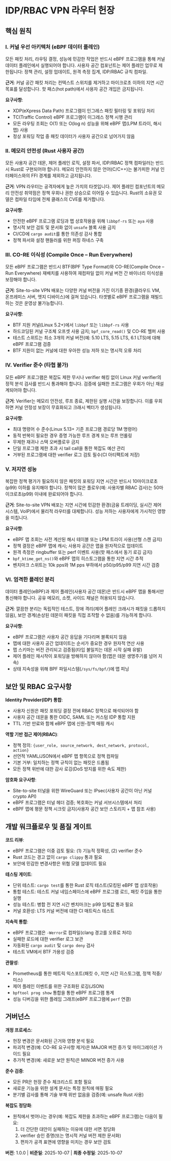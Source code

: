 <!--
═══════════════════════════════════════════════════════════════════════════════
동기화 영향 보고서
═══════════════════════════════════════════════════════════════════════════════
버전 변경: [미버전] → 1.0.0

수정된 원칙:
- 신규: I. 커널 우선 아키텍처 (eBPF 데이터 플레인)
- 신규: II. 메모리 안전성 (Rust 사용자 공간)
- 신규: III. CO-RE 이식성
- 신규: IV. Verifier 준수 (타협 불가)
- 신규: V. 저지연 성능
- 신규: VI. 엄격한 플레인 분리

추가된 섹션:
- 보안 및 RBAC 요구사항
- 개발 워크플로우 및 품질 게이트

제거된 섹션: 없음 (최초 생성)

업데이트가 필요한 템플릿:
- ✅ .specify/templates/plan-template.md - Constitution Check 섹션에서 eBPF/Rust 원칙 강제 필요
- ✅ .specify/templates/spec-template.md - 기능 요구사항에 지연시간/보안 메트릭 포함 필요
- ✅ .specify/templates/tasks-template.md - 태스크 단계에서 eBPF 컴파일 + 사용자 공간 데몬 패턴 반영 필요
- ✅ .specify/templates/agent-file-template.md - 업데이트 불필요 (일반적 구조)

후속 TODO: 없음

MAJOR (1.0.0) 버전 증가 근거:
- 핵심 프로젝트 거버넌스를 수립하는 최초 헌장 비준
═══════════════════════════════════════════════════════════════════════════════
-->

# IDP/RBAC VPN 라우터 헌장

## 핵심 원칙

### I. 커널 우선 아키텍처 (eBPF 데이터 플레인)

모든 패킷 처리, 라우팅 결정, 성능에 민감한 작업은 반드시 eBPF 프로그램을 통해 커널 데이터
플레인에서 실행되어야 합니다. 사용자 공간 컴포넌트는 제어 플레인 업무로 제한됩니다: 정책 관리,
설정 업데이트, 원격 측정 집계, IDP/RBAC 규칙 컴파일.

**근거**: 커널 공간 패킷 처리는 컨텍스트 스위치를 제거하고 마이크로초 이하의 지연 시간 목표를
달성합니다. 핫 패스(hot path)에서 사용자 공간 개입은 금지됩니다.

**요구사항**:
- XDP(eXpress Data Path) 프로그램이 인그레스 패킷 필터링 및 포워딩 처리
- TC(Traffic Control) eBPF 프로그램이 이그레스 정책 시행 관리
- 모든 라우팅 조회는 O(1) 또는 O(log n) 성능을 위해 eBPF 맵(LPM 트라이, 해시맵) 사용
- 정상 포워딩 작업 중 패킷 데이터가 사용자 공간으로 넘어가지 않음

### II. 메모리 안전성 (Rust 사용자 공간)

모든 사용자 공간 데몬, 제어 플레인 로직, 설정 파서, IDP/RBAC 정책 컴파일러는 반드시 Rust로
구현되어야 합니다. 메모리 안전하지 않은 언어(C/C++)는 불가피한 커널 인터페이스와의 FFI 경계를
제외하고 금지됩니다.

**근거**: VPN 라우터는 공격자에게 높은 가치의 타겟입니다. 제어 플레인 컴포넌트의 메모리 안전성
취약점은 정책 우회나 권한 상승으로 이어질 수 있습니다. Rust의 소유권 모델은 컴파일 타임에
전체 클래스의 CVE를 제거합니다.

**요구사항**:
- 안전한 eBPF 프로그램 로딩과 맵 상호작용을 위해 `libbpf-rs` 또는 `aya` 사용
- 명시적 보안 검토 및 문서화 없이 `unsafe` 블록 사용 금지
- CI/CD에 `cargo audit`를 통한 의존성 감사 통합
- 정책 파서와 설정 핸들러를 위한 퍼징 하네스 구축

### III. CO-RE 이식성 (Compile Once – Run Everywhere)

모든 eBPF 프로그램은 반드시 BTF(BPF Type Format)와 CO-RE(Compile Once – Run Everywhere)
재배치를 사용하여 재컴파일 없이 커널 버전 간 바이너리 이식성을 보장해야 합니다.

**근거**: Site-to-site VPN 배포는 다양한 커널 버전을 가진 이기종 환경(클라우드 VM, 온프레미스
서버, 엣지 디바이스)에 걸쳐 있습니다. 타겟별로 eBPF 프로그램을 재빌드하는 것은 운영상 불가능합니다.

**요구사항**:
- BTF 지원 커널(Linux 5.2+)에서 `libbpf` 또는 `libbpf-rs` 사용
- 하드코딩된 커널 구조체 오프셋 사용 금지; `bpf_core_read()` 및 CO-RE 헬퍼 사용
- 테스트 스위트는 최소 3개의 커널 버전(예: 5.10 LTS, 5.15 LTS, 6.1 LTS)에 대해 eBPF 프로그램 검증
- BTF 지원이 없는 커널에 대한 우아한 성능 저하 또는 명시적 오류 처리

### IV. Verifier 준수 (타협 불가)

모든 eBPF 프로그램은 복잡도 제한 무시나 verifier 해킹 없이 Linux 커널 verifier의 정적 분석
검사를 반드시 통과해야 합니다. 검증에 실패한 프로그램은 우회가 아닌 재설계되어야 합니다.

**근거**: Verifier는 메모리 안전성, 루프 종료, 제한된 실행 시간을 보장합니다. 이를 우회하면
커널 안정성 보장이 무효화되고 크래시 벡터가 생성됩니다.

**요구사항**:
- 최대 명령어 수 준수(Linux 5.13+ 기준 프로그램 경로당 1M 명령어)
- 동적 반복이 필요한 경우 증명 가능한 루프 경계 또는 루프 언롤링
- 무제한 재귀나 스택 오버플로우 금지
- 단일 프로그램 제한 초과 시 tail call을 통한 복잡도 예산 관리
- 거부된 프로그램에 대한 verifier 로그 검토 필수(CI 아티팩트에 저장)

### V. 저지연 성능

복잡한 정책 평가가 필요하지 않은 패킷의 포워딩 지연 시간은 반드시 10마이크로초(p99) 이하를
유지해야 합니다. 정책이 많은 플로우(예: 사용자별 RBAC 검사)는 50마이크로초(p99) 이내에
완료되어야 합니다.

**근거**: Site-to-site VPN 배포는 지연 시간에 민감한 환경(금융 트레이딩, 실시간 제어 시스템,
VoIP)에서 물리적 라우터를 대체합니다. 성능 저하는 사용자에게 가시적인 영향을 미칩니다.

**요구사항**:
- eBPF 맵 조회는 사전 계산된 해시 테이블 또는 LPM 트라이 사용(선형 스캔 금지)
- 정책 결정은 eBPF 맵에 캐시; 사용자 공간은 맵을 원자적으로 업데이트
- 원격 측정은 ringbuffer 또는 perf 이벤트 사용(핫 패스에서 동기 로깅 금지)
- `bpf_ktime_get_ns()`와 eBPF 맵의 히스토그램을 통한 지연 시간 추적
- 벤치마크 스위트는 10k pps와 1M pps 부하에서 p50/p95/p99 지연 시간 검증

### VI. 엄격한 플레인 분리

데이터 플레인(eBPF)과 제어 플레인(사용자 공간 데몬)은 반드시 eBPF 맵을 통해서만 통신해야
합니다. 공유 메모리, 소켓, 사이드 채널은 허용되지 않습니다.

**근거**: 깔끔한 분리는 독립적인 테스트, 장애 격리(제어 플레인 크래시가 패킷을 드롭하지 않음),
보안 경계(손상된 데몬이 패킷을 직접 조작할 수 없음)를 가능하게 합니다.

**요구사항**:
- eBPF 프로그램은 사용자 공간 응답을 기다리며 블록되지 않음
- 맵에 대한 사용자 공간 업데이트는 순서가 중요한 경우 원자적 연산 사용
- 맵 스키마는 버전 관리되고 검증됨(타입 불일치는 데몬 시작 실패 유발)
- 제어 플레인 재시작이 포워딩을 방해하지 않아야 함(맵은 데몬 생명주기를 넘어 지속)
- 상태 지속성을 위해 BPF 파일시스템(`/sys/fs/bpf/`)에 맵 피닝

## 보안 및 RBAC 요구사항

**Identity Provider(IDP) 통합**:
- 사용자 신원은 패킷 포워딩 결정 전에 RBAC 정책으로 해석되어야 함
- 사용자 공간 데몬을 통한 OIDC, SAML 또는 커스텀 IDP 통합 지원
- TTL 기반 만료와 함께 eBPF 맵에 신원-정책 매핑 캐시

**역할 기반 접근 제어(RBAC)**:
- 정책 정의: `{user_role, source_network, dest_network, protocol, action}`
- 선언적 YAML/JSON에서 eBPF 맵 항목으로 정책 컴파일
- 기본 거부: 일치하는 정책 규칙이 없는 패킷은 드롭됨
- 모든 정책 위반에 대한 감사 로깅(DoS 방지를 위한 속도 제한)

**암호화 요구사항**:
- Site-to-site 터널을 위한 WireGuard 또는 IPsec(사용자 공간이 아닌 커널 crypto API)
- eBPF 프로그램은 터널 헤더 검증; 복호화는 커널 서브시스템에서 처리
- eBPF 맵에 평문 정책 시크릿 금지(사용자 공간 보안 스토리지 + 맵 참조 사용)

## 개발 워크플로우 및 품질 게이트

**코드 리뷰**:
- eBPF 프로그램은 이중 검토 필요: (1) 기능적 정확성, (2) verifier 준수
- Rust 코드는 경고 없이 `cargo clippy` 통과 필요
- 보안에 민감한 변경사항은 위협 모델 업데이트 필요

**테스팅 게이트**:
- 단위 테스트: `cargo test`를 통한 Rust 로직 테스트(모킹된 eBPF 맵 상호작용)
- 통합 테스트: 테스트 커널 네임스페이스에 eBPF 프로그램 로드, 패킷 주입을 통한 실행
- 성능 테스트: 병합 전 지연 시간 벤치마크는 p99 임계값 통과 필요
- 커널 호환성: LTS 커널 버전에 대한 CI 매트릭스 테스트

**지속적 통합**:
- eBPF 프로그램은 `-Werror`로 컴파일(clang 경고를 오류로 처리)
- 실패한 로드에 대한 verifier 로그 보관
- 자동화된 `cargo audit` 및 `cargo deny` 검사
- 테스트 VM에서 BTF 가용성 검증

**관찰성**:
- Prometheus를 통한 메트릭 익스포트(패킷 수, 지연 시간 히스토그램, 정책 적중/미스)
- 제어 플레인 이벤트를 위한 구조화된 로깅(JSON)
- `bpftool prog show` 통합을 통한 eBPF 프로그램 통계
- 성능 디버깅을 위한 플레임 그래프(eBPF 프로그램에 `perf` 연결)

## 거버넌스

**개정 프로세스**:
- 헌장 변경은 문서화된 근거와 영향 분석 필요
- 파괴적 변경(예: CO-RE 요구사항 제거)은 MAJOR 버전 증가 및 마이그레이션 가이드 필요
- 추가적 변경(예: 새로운 보안 원칙)은 MINOR 버전 증가 사용

**준수 검증**:
- 모든 PR은 헌장 준수 체크리스트 포함 필요
- 새로운 기능을 위한 설계 문서는 특정 원칙에 매핑 필요
- 분기별 감사를 통해 기술 부채 위반 없음을 검증(예: unsafe Rust 사용)

**복잡도 정당화**:
- 원칙에서 벗어나는 경우(예: 복잡도 제한을 초과하는 eBPF 프로그램)는 다음이 필요:
  1. 더 간단한 대안이 실패하는 이유에 대한 서면 정당화
  2. verifier 승인 증명(또는 명시적 커널 버전 제한 문서화)
  3. 편차가 공격 표면에 영향을 미치는 경우 보안 검토

**버전**: 1.0.0 | **비준일**: 2025-10-07 | **최종 수정일**: 2025-10-07
